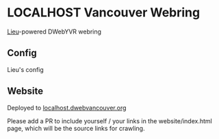 # LOCALHOST Vancouver Webring

[Lieu](https://github.com/cblgh/lieu)-powered DWebYVR webring

## Config

Lieu's config

## Website

Deployed to [localhost.dwebvancouver.org](https://localhost.dwebvancouver.org)

Please add a PR to include yourself / your links in the website/index.html page, which will be the source links for crawling.
